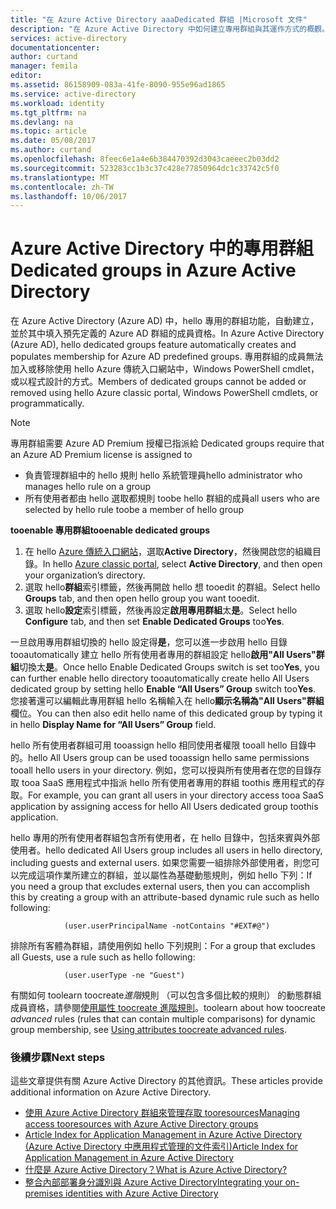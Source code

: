 ```yaml
---
title: "在 Azure Active Directory aaaDedicated 群組 |Microsoft 文件"
description: "在 Azure Active Directory 中如何建立專用群組與其運作方式的概觀。"
services: active-directory
documentationcenter: 
author: curtand
manager: femila
editor: 
ms.assetid: 86158909-083a-41fe-8090-955e96ad1865
ms.service: active-directory
ms.workload: identity
ms.tgt_pltfrm: na
ms.devlang: na
ms.topic: article
ms.date: 05/08/2017
ms.author: curtand
ms.openlocfilehash: 8feec6e1a4e6b384470392d3043caeeec2b03dd2
ms.sourcegitcommit: 523283cc1b3c37c428e77850964dc1c33742c5f0
ms.translationtype: MT
ms.contentlocale: zh-TW
ms.lasthandoff: 10/06/2017
---
```

# <a name="dedicated-groups-in-azure-active-directory"></a><span data-ttu-id="60017-103">Azure Active Directory 中的專用群組</span><span class="sxs-lookup"><span data-stu-id="60017-103">Dedicated groups in Azure Active Directory</span></span>
<span data-ttu-id="60017-104">在 Azure Active Directory (Azure AD) 中，hello 專用的群組功能，自動建立，並於其中填入預先定義的 Azure AD 群組的成員資格。</span><span class="sxs-lookup"><span data-stu-id="60017-104">In Azure Active Directory (Azure AD), hello dedicated groups feature automatically creates and populates membership for Azure AD predefined groups.</span></span> <span data-ttu-id="60017-105">專用群組的成員無法加入或移除使用 hello Azure 傳統入口網站中，Windows PowerShell cmdlet，或以程式設計的方式。</span><span class="sxs-lookup"><span data-stu-id="60017-105">Members of dedicated groups cannot be added or removed using hello Azure classic portal, Windows PowerShell cmdlets, or programmatically.</span></span>

> [!NOTE]
> <span data-ttu-id="60017-106">專用群組需要 Azure AD Premium 授權已指派給 </span><span class="sxs-lookup"><span data-stu-id="60017-106">Dedicated groups require that an Azure AD Premium license is assigned to</span></span>
>
> * <span data-ttu-id="60017-107">負責管理群組中的 hello 規則 hello 系統管理員</span><span class="sxs-lookup"><span data-stu-id="60017-107">hello administrator who manages hello rule on a group</span></span>
> * <span data-ttu-id="60017-108">所有使用者都由 hello 選取都規則 toobe hello 群組的成員</span><span class="sxs-lookup"><span data-stu-id="60017-108">all users who are selected by hello rule toobe a member of hello group</span></span>
>
>

<span data-ttu-id="60017-109">**tooenable 專用群組**</span><span class="sxs-lookup"><span data-stu-id="60017-109">**tooenable dedicated groups**</span></span>

1. <span data-ttu-id="60017-110">在 hello [Azure 傳統入口網站](https://manage.windowsazure.com)，選取**Active Directory**，然後開啟您的組織目錄。</span><span class="sxs-lookup"><span data-stu-id="60017-110">In hello [Azure classic portal](https://manage.windowsazure.com), select **Active Directory**, and then open your organization’s directory.</span></span>
2. <span data-ttu-id="60017-111">選取 hello**群組**索引標籤，然後再開啟 hello 想 tooedit 的群組。</span><span class="sxs-lookup"><span data-stu-id="60017-111">Select hello **Groups** tab, and then open hello group you want tooedit.</span></span>
3. <span data-ttu-id="60017-112">選取 hello**設定**索引標籤，然後再設定**啟用專用群組**太**是**。</span><span class="sxs-lookup"><span data-stu-id="60017-112">Select hello **Configure** tab, and then set **Enable Dedicated Groups** too**Yes**.</span></span>

<span data-ttu-id="60017-113">一旦啟用專用群組切換的 hello 設定得**是**，您可以進一步啟用 hello 目錄 tooautomatically 建立 hello 所有使用者專用的群組設定 hello**啟用"All Users"群組**切換太**是**。</span><span class="sxs-lookup"><span data-stu-id="60017-113">Once hello Enable Dedicated Groups switch is set too**Yes**, you can further enable hello directory tooautomatically create hello All Users dedicated group by setting hello **Enable “All Users” Group** switch too**Yes**.</span></span> <span data-ttu-id="60017-114">您接著還可以編輯此專用群組 hello 名稱輸入在 hello**顯示名稱為"All Users"群組**欄位。</span><span class="sxs-lookup"><span data-stu-id="60017-114">You can then also edit hello name of this dedicated group by typing it in hello **Display Name for “All Users” Group** field.</span></span>

<span data-ttu-id="60017-115">hello 所有使用者群組可用 tooassign hello 相同使用者權限 tooall hello 目錄中的。</span><span class="sxs-lookup"><span data-stu-id="60017-115">hello All Users group can be used tooassign hello same permissions tooall hello users in your directory.</span></span> <span data-ttu-id="60017-116">例如，您可以授與所有使用者在您的目錄存取 tooa SaaS 應用程式中指派 hello 所有使用者專用的群組 toothis 應用程式的存取。</span><span class="sxs-lookup"><span data-stu-id="60017-116">For example, you can grant all users in your directory access tooa SaaS application by assigning access for hello All Users dedicated group toothis application.</span></span>

<span data-ttu-id="60017-117">hello 專用的所有使用者群組包含所有使用者，在 hello 目錄中，包括來賓與外部使用者。</span><span class="sxs-lookup"><span data-stu-id="60017-117">hello dedicated All Users group includes all users in hello directory, including guests and external users.</span></span> <span data-ttu-id="60017-118">如果您需要一組排除外部使用者，則您可以完成這項作業所建立的群組，並以屬性為基礎動態規則，例如 hello 下列：</span><span class="sxs-lookup"><span data-stu-id="60017-118">If you need a group that excludes external users, then you can accomplish this by creating a group with an attribute-based dynamic rule such as hello following:</span></span>

                (user.userPrincipalName -notContains "#EXT#@")

<span data-ttu-id="60017-119">排除所有客體為群組，請使用例如 hello 下列規則：</span><span class="sxs-lookup"><span data-stu-id="60017-119">For a group that excludes all Guests, use a rule such as hello following:</span></span>

                (user.userType -ne "Guest")

<span data-ttu-id="60017-120">有關如何 toolearn toocreate*進階*規則 （可以包含多個比較的規則） 的動態群組成員資格，請參閱[使用屬性 toocreate 進階規則](active-directory-accessmanagement-groups-with-advanced-rules.md)。</span><span class="sxs-lookup"><span data-stu-id="60017-120">toolearn about how toocreate *advanced* rules (rules that can contain multiple comparisons) for dynamic group membership, see [Using attributes toocreate advanced rules](active-directory-accessmanagement-groups-with-advanced-rules.md).</span></span>

### <a name="next-steps"></a><span data-ttu-id="60017-121">後續步驟</span><span class="sxs-lookup"><span data-stu-id="60017-121">Next steps</span></span>
<span data-ttu-id="60017-122">這些文章提供有關 Azure Active Directory 的其他資訊。</span><span class="sxs-lookup"><span data-stu-id="60017-122">These articles provide additional information on Azure Active Directory.</span></span>

* [<span data-ttu-id="60017-123">使用 Azure Active Directory 群組來管理存取 tooresources</span><span class="sxs-lookup"><span data-stu-id="60017-123">Managing access tooresources with Azure Active Directory groups</span></span>](active-directory-manage-groups.md)
* [<span data-ttu-id="60017-124">Article Index for Application Management in Azure Active Directory (Azure Active Directory 中應用程式管理的文件索引)</span><span class="sxs-lookup"><span data-stu-id="60017-124">Article Index for Application Management in Azure Active Directory</span></span>](active-directory-apps-index.md)
* [<span data-ttu-id="60017-125">什麼是 Azure Active Directory？</span><span class="sxs-lookup"><span data-stu-id="60017-125">What is Azure Active Directory?</span></span>](active-directory-whatis.md)
* [<span data-ttu-id="60017-126">整合內部部署身分識別與 Azure Active Directory</span><span class="sxs-lookup"><span data-stu-id="60017-126">Integrating your on-premises identities with Azure Active Directory</span></span>](active-directory-aadconnect.md)
